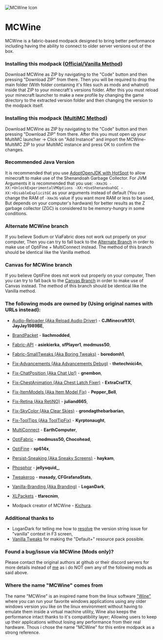 
![MCWine Icon](https://i.imgur.com/sykJqfG.png)
# MCWine
MCWine is a fabric-based modpack designed to bring better performance including having the ability to connect to older server versions out of the box.

### Installing this modpack ([Official/Vanilla Method](https://github.com/Kichura/MCWine/tree/Standard))

Download MCWine as ZIP by navigating to the "Code" button and then pressing "Download ZIP" from there. Then you will be required to drop the main folder (With folder containing it's files such as mods and whatnot) inside that ZIP to your minecraft's versions folder. After this you must reload your minecraft launcher to make a new profile by changing the game directory to the extracted version folder and then changing the version to the modpack itself.

### Installing this modpack ([MultiMC Method](https://github.com/Kichura/MCWine/tree/MultiMC))

Download MCWine as ZIP by navigating to the "Code" button and then pressing "Download ZIP" from there. After this you must open up your MultiMC launcher -> Click on "Add Instance" and import the MCWine-MultiMC ZIP to your MultiMC instance and press OK to confirm the changes.

### Recommended Java Version

It is recommended that you use [AdoptOpenJDK with HotSpot](https://adoptopenjdk.net/?variant=openjdk11&jvmVariant=hotspot) to allow minecraft to make use of the Shenandoah Garbage Collector. For JVM Arguments it is recommended that you use: ```-Xmx3G -XX:+UnlockExperimentalVMOptions -XX:+UseShenandoahGC -XX:+DisableExplicitGC``` as your arguments instead of default (You can change the RAM of ```-Xmx3G``` value if you want more RAM or less to be used, But depends on your computer's hardware) for better results as the Z garbage collector (ZGC) is considered to be memory-hungry in some conditions.

### Alternate MCWine branch

If you believe Sodium or ViaFabric does not work out properly on your computer, Then you can try to fall back to the [Alternate Branch](https://github.com/Kichura/MCWine/tree/Alternate) in order to make use of OptiFine + MultiConnect instead. The method of this branch should be identical like the Vanilla method.

### Canvas for MCWine branch

If you believe OptiFine does not work out properly on your computer, Then you can try to fall back to the [Canvas Branch](https://github.com/Kichura/MCWine/tree/Canvas) in order to make use of Canvas instead. The method of this branch should be identical like the Vanilla method.

### The following mods are owned by (Using original names with URLs instead):

- [Audio-Reloader (Aka Reload Audio Driver)](https://www.curseforge.com/minecraft/mc-mods/reload-audio-driver-fabric) - **CJMinecraft101**, **JayJay1989BE**,
- [BrandPacket](https://www.curseforge.com/minecraft/mc-mods/brandpacket) - **liachmodded**,
- [Fabric-API](https://www.curseforge.com/minecraft/mc-mods/fabric-api) - **asiekierka**, **sfPlayer1**, **modmuss50**,
- [Fabric-SmallTweaks (Aka Boring Tweaks)](https://www.curseforge.com/minecraft/mc-mods/boring-tweaks) - **boredomh1**,
- [Fix-Advancements (Aka Advancements Debug)](https://www.curseforge.com/minecraft/mc-mods/advancements-debug) - **thetechnici4n**,
- [Fix-ChatPosition (Aka Chat Up!)](https://www.curseforge.com/minecraft/mc-mods/chat-up) - **gnembon**,
- [Fix-ChestAnimation (Aka Chest Latch Fixer)](https://www.curseforge.com/minecraft/mc-mods/chest-latch-fixer) - **ExtraCrafTX**,
- [Fix-ItemModels (Aka Item Model Fix)](https://www.curseforge.com/minecraft/mc-mods/item-model-fix) - **Pepper_Bell**,
- [Fix-Retina (Aka RetiNO)](https://www.curseforge.com/minecraft/mc-mods/retino) - **juliand665**,
- [Fix-SkyColor (Aka Clear Skies)](https://www.curseforge.com/minecraft/mc-mods/clear-skies) - **grondagthebarbarian**,
- [Fix-ToolTips (Aka ToolTipFix)](https://www.curseforge.com/minecraft/mc-mods/tooltipfix) - **Kyrptonaught**,
- [MultiConnect](https://www.curseforge.com/minecraft/mc-mods/multiconnect) - **EarthComputer**,
- [OptiFabric](https://www.curseforge.com/minecraft/mc-mods/optifabric) - **modmuss50, Chocohead**,
- [OptiFine](https://optifine.net/home) - **sp614x**,
- [Persist-Sneaking (Aka Sneaky Screens)](https://www.curseforge.com/minecraft/mc-mods/sneaky-screens) - **haykam**,
- [Phosphor](https://www.curseforge.com/minecraft/mc-mods/phosphor) - **jellysquid_**,
- [Tweakeroo](https://www.curseforge.com/minecraft/mc-mods/tweakeroo) - **masady, CFGrafanaStats**,
- [Vanilla-Branding (Aka Branding)](https://github.com/LoganDark/fabric-branding) - **LoganDark**,
- [XLPackets](https://www.curseforge.com/minecraft/mc-mods/xl-packets-fabric) - **tfarecnim**,

- Modpack creator of MCWine - [Kichura](https://github.com/Kichura/MCWine).

### Additional thanks to

- LoganDark for telling me how to [resolve](https://github.com/LoganDark/fabric-branding/issues/1) the version string issue for "vanilla" context in F3 screen,
- [Vanilla Tweaks](https://vanillatweaks.net/picker/resource-packs) for making the "Default+" resource pack possible.


### Found a bug/issue via MCWine (Mods only)?

Please contact the original authors at github or their discord servers for more details instead of [me](https://github.com/Kichura) as i do NOT own any of the following mods as said above.

### Where the name "MCWine" comes from

The name "MCWine" is an inspired name from the linux software ["Wine"](https://github.com/wine-mirror/wine) where you can run your favorite windows applications using any older windows version you like on the linux environment without having to emulate them inside a virtual machine utility, Wine also keeps the performance intact thanks to it's compatibility layer; Allowing users to keep up their applications without losing any performance from their real hardware. Thous i chose the name "MCWine" for this entire modpack as a strong reference.
